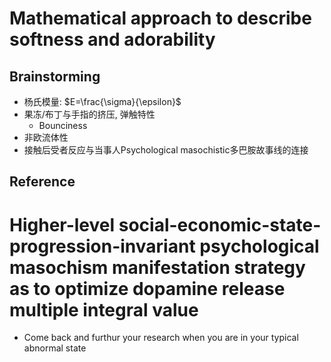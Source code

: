 # Mathematical approach to describe softness and adorability
## Brainstorming
- 杨氏模量: $E=\frac{\sigma}{\epsilon}$
- 果冻/布丁与手指的挤压, 弹触特性
  - Bounciness
- 非欧流体性
- 接触后受者反应与当事人Psychological masochistic多巴胺故事线的连接

## Reference

# Higher-level social-economic-state-progression-invariant psychological masochism manifestation strategy as to optimize dopamine release multiple integral value
- Come back and furthur your research when you are in your typical abnormal state